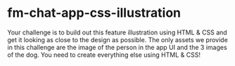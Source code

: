 # fm-chat-app-css-illustration
Your challenge is to build out this feature illustration using HTML &amp; CSS and get it looking as close to the design as possible.  The only assets we provide in this challenge are the image of the person in the app UI and the 3 images of the dog. You need to create everything else using HTML &amp; CSS!
